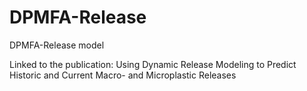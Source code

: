 # DPMFA-Release

DPMFA-Release model 

Linked to the publication: Using Dynamic Release Modeling to Predict Historic and Current Macro- and Microplastic Releases
